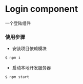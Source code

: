 # Login component
一个登陆组件

### 使用步骤

- 安装项目依赖模块
``` bash
$ npm i
```
- 启动本地开发服务器
``` bash
$ npm start
```
